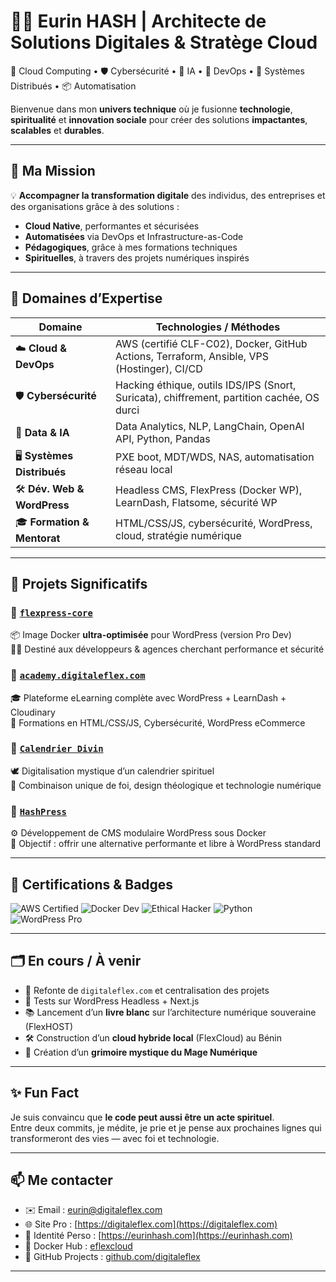 # 👨‍💻 Eurin HASH | Architecte de Solutions Digitales & Stratège Cloud

🔧 Cloud Computing • 🛡️ Cybersécurité • 🧠 IA • 🧰 DevOps • 📡 Systèmes Distribués • 📦 Automatisation

Bienvenue dans mon **univers technique** où je fusionne **technologie**, **spiritualité** et **innovation sociale** pour créer des solutions **impactantes**, **scalables** et **durables**.

---

## 🧭 Ma Mission

💡 **Accompagner la transformation digitale** des individus, des entreprises et des organisations grâce à des solutions :
- **Cloud Native**, performantes et sécurisées
- **Automatisées** via DevOps et Infrastructure-as-Code
- **Pédagogiques**, grâce à mes formations techniques
- **Spirituelles**, à travers des projets numériques inspirés

---

## 🧱 Domaines d’Expertise

| Domaine | Technologies / Méthodes |
|--------|--------------------------|
| ☁️ **Cloud & DevOps** | AWS (certifié CLF-C02), Docker, GitHub Actions, Terraform, Ansible, VPS (Hostinger), CI/CD |
| 🛡️ **Cybersécurité** | Hacking éthique, outils IDS/IPS (Snort, Suricata), chiffrement, partition cachée, OS durci |
| 🧠 **Data & IA** | Data Analytics, NLP, LangChain, OpenAI API, Python, Pandas |
| 🖥️ **Systèmes Distribués** | PXE boot, MDT/WDS, NAS, automatisation réseau local |
| 🛠️ **Dév. Web & WordPress** | Headless CMS, FlexPress (Docker WP), LearnDash, Flatsome, sécurité WP |
| 🎓 **Formation & Mentorat** | HTML/CSS/JS, cybersécurité, WordPress, cloud, stratégie numérique |

---

## 🚀 Projets Significatifs

### 🔹 [`flexpress-core`](https://hub.docker.com/repository/docker/eflexcloud/flexpress-core/general)
📦 Image Docker **ultra-optimisée** pour WordPress (version Pro Dev)  
👨‍💻 Destiné aux développeurs & agences cherchant performance et sécurité

### 🔹 [`academy.digitaleflex.com`](https://academy.digitaleflex.com)
🎓 Plateforme eLearning complète avec WordPress + LearnDash + Cloudinary  
📘 Formations en HTML/CSS/JS, Cybersécurité, WordPress eCommerce

### 🔹 [`Calendrier Divin`](https://sainteadoration.com)
🕊️ Digitalisation mystique d’un calendrier spirituel  
📿 Combinaison unique de foi, design théologique et technologie numérique

### 🔹 [`HashPress`](https://eurinhash.com)
⚙️ Développement de CMS modulaire WordPress sous Docker  
🎯 Objectif : offrir une alternative performante et libre à WordPress standard

---


## 🏅 Certifications & Badges

![AWS Certified](https://img.shields.io/badge/AWS-Cloud%20Practitioner-orange?logo=amazonaws&logoColor=white)
![Docker Dev](https://img.shields.io/badge/Docker-DevOps-blue?logo=docker)
![Ethical Hacker](https://img.shields.io/badge/Cybersecurity-Ethical%20Hacker-red?logo=hackthebox)
![Python](https://img.shields.io/badge/Code-Python%2FBash-yellow?logo=python)
![WordPress Pro](https://img.shields.io/badge/WordPress-Expert-lightgrey?logo=wordpress)

---

## 🗂️ En cours / À venir

- 🔄 Refonte de `digitaleflex.com` et centralisation des projets
- 🧪 Tests sur WordPress Headless + Next.js
- 📚 Lancement d’un **livre blanc** sur l’architecture numérique souveraine (FlexHOST)
- 🛠️ Construction d’un **cloud hybride local** (FlexCloud) au Bénin
- 🧾 Création d’un **grimoire mystique du Mage Numérique**

---

## ✨ Fun Fact

Je suis convaincu que **le code peut aussi être un acte spirituel**.  
Entre deux commits, je médite, je prie et je pense aux prochaines lignes qui transformeront des vies — avec foi et technologie.

---

## 📫 Me contacter

- ✉️ Email : [eurin@digitaleflex.com](mailto:eurin@digitaleflex.com)  
- 🌐 Site Pro : [https://digitaleflex.com](https://digitaleflex.com)  
- 🧠 Identité Perso : [https://eurinhash.com](https://eurinhash.com)  
- 🔗 Docker Hub : [eflexcloud](https://hub.docker.com/u/eflexcloud)  
- 🧪 GitHub Projects : [github.com/digitaleflex](https://github.com/digitaleflex)

---

